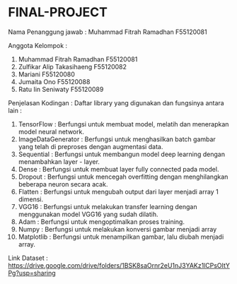 # FINAL-PROJECT

Nama Penanggung jawab : Muhammad Fitrah Ramadhan F55120081

Anggota Kelompok :
1. Muhammad Fitrah Ramadhan F55120081
2. Zulfikar Alip Takasihaeng F55120082
3. Mariani F55120080
4. Jumaita Ono F55120088
5. Ratu Iin Seniwaty F55120089

Penjelasan Kodingan :
Daftar library yang digunakan dan fungsinya antara lain :
1. TensorFlow : Berfungsi untuk membuat model,  melatih dan menerapkan model neural network.
2. ImageDataGenerator : Berfungsi untuk menghasilkan batch gambar yang telah di preproses dengan augmentasi data.
3. Sequential :  Berfungsi untuk membangun model deep learning dengan menambahkan layer - layer.
4. Dense : Berfungsi untuk membuat layer fully connected pada model.
5. Dropout : Berfungsi untuk mencegah overfitting dengan menghilangkan beberapa neuron secara acak.
6. Flatten : Berfungsi untuk mengubah output dari layer menjadi array 1 dimensi.
7. VGG16 : Berfungsi untuk melakukan transfer learning dengan menggunakan model VGG16 yang sudah dilatih.
8. Adam : Berfungsi untuk mengoptimalkan proses training.
9. Numpy : Berfungsi untuk melakukan konversi gambar menjadi array
10. Matplotlib : Berfungsi untuk menampilkan gambar, lalu diubah menjadi array.

Link Dataset : https://drive.google.com/drive/folders/1BSK8saOrnr2eU1nJ3YAKz1lCPsOItYPg?usp=sharing

